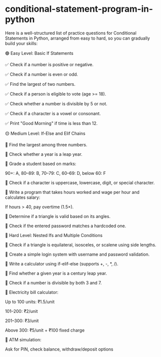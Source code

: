 # conditional-statement-program-in-python
Here is a well-structured list of practice questions for Conditional Statements in Python, arranged from easy to hard, so you can gradually build your skills:

🟢 Easy Level: Basic If Statements

✅ Check if a number is positive or negative.

✅ Check if a number is even or odd.

✅ Find the largest of two numbers.

✅ Check if a person is eligible to vote (age >= 18).

✅ Check whether a number is divisible by 5 or not.

✅ Check if a character is a vowel or consonant.

✅ Print "Good Morning" if time is less than 12.

🟡 Medium Level: If-Else and Elif Chains

🔸 Find the largest among three numbers.

🔸 Check whether a year is a leap year.

🔸 Grade a student based on marks:

90+: A, 80–89: B, 70–79: C, 60–69: D, below 60: F

🔸 Check if a character is uppercase, lowercase, digit, or special character.

🔸 Write a program that takes hours worked and wage per hour and calculates salary:

If hours > 40, pay overtime (1.5×).

🔸 Determine if a triangle is valid based on its angles.

🔸 Check if the entered password matches a hardcoded one.

🔴 Hard Level: Nested Ifs and Multiple Conditions

🔹 Check if a triangle is equilateral, isosceles, or scalene using side lengths.

🔹 Create a simple login system with username and password validation.

🔹 Write a calculator using if-elif-else (supports +, -, *, /).

🔹 Find whether a given year is a century leap year.

🔹 Check if a number is divisible by both 3 and 7.

🔹 Electricity bill calculator:

Up to 100 units: ₹1.5/unit

101–200: ₹2/unit

201–300: ₹3/unit

Above 300: ₹5/unit + ₹100 fixed charge

🔹 ATM simulation:

Ask for PIN, check balance, withdraw/deposit options


